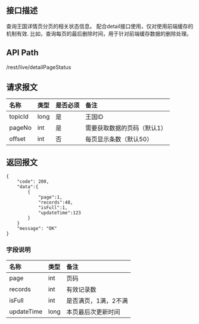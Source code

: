 ## 接口描述
查询王国详情页分页的相关状态信息。
配合detail接口使用，仅对使用前端缓存的机制有效.
比如，查询每页的最后删除时间，用于针对前端缓存数据的删除处理。

## API Path
/rest/live/detailPageStatus

## 请求报文
|名称|类型|是否必须|备注|
|:-|:-|:-|:-|
|topicId|long|是|王国ID|
|pageNo|int|是|需要获取数据的页码（默认1）|
|offset|int|否|每页显示条数（默认50）|

## 返回报文
	{
		"code": 200,
		"data":{
    		{
				"page":1,
				"records":48,
				"isFull":1,
				"updateTime":123
			}
		}
		"message": "OK"
	}
	
### 字段说明
|名称|类型|备注|
|:-|:-|:-|
|page|int|页码|
|records|int|有效记录数|
|isFull|int|是否满页，1满，2不满|
|updateTime|long|本页最后次更新时间|
